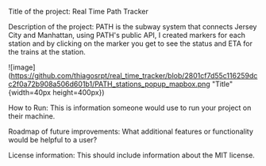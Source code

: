 Title of the project: Real Time Path Tracker


Description of the project: PATH is the subway system that connects Jersey City and Manhattan, using PATH's public API, I created markers for each station and by clicking on the marker you get to see the status and ETA for the trains at the station.

![image](https://github.com/thiagosrpt/real_time_tracker/blob/2801cf7d55c116259dcc2f0a72b908a506d601b1/PATH_stations_popup_mapbox.png "Title" {width=40px height=400px})


How to Run: This is information someone would use to run your project on their machine.

Roadmap of future improvements: What additional features or functionality would be helpful to a user? 

License information: This should include information about the MIT license. 
